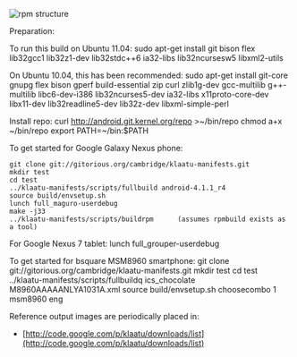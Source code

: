 ![rpm structure](https://chart.googleapis.com/chart?cht=gv&chs=500x300&chl=digraph%20G%20{%20upstream_sources%20-%3E%20sysroot%20[weight=8];%20sysroot%20-%3E%20gcc_rpm%20sysroot%20-%3E%20devel_rpm%20sysroot%20-%3E%20devel_static_libraries_rpm%20sysroot%20-%3E%20orig_flash_files_rpm%20gcc_rpm%20-%3E%20work_area%20devel_rpm%20-%3E%20work_area%20devel_static_libraries_rpm%20-%3E%20work_area%20[style=dotted];%20work_area%20-%3E%20flash_files%20})

Preparation:

To run this build on Ubuntu 11.04:
    sudo apt-get install git bison flex lib32gcc1 lib32z1-dev lib32stdc++6 ia32-libs lib32ncursesw5 libxml2-utils

On Ubuntu 10.04, this has been recommended:
    sudo apt-get install git-core gnupg flex bison gperf build-essential zip curl zlib1g-dev gcc-multilib g++-multilib libc6-dev-i386 lib32ncurses5-dev ia32-libs x11proto-core-dev libx11-dev lib32readline5-dev lib32z-dev libxml-simple-perl

Install repo:
    curl http://android.git.kernel.org/repo >~/bin/repo
    chmod a+x ~/bin/repo
    export PATH=~/bin:$PATH

To get started for Google Galaxy Nexus phone:

    git clone git://gitorious.org/cambridge/klaatu-manifests.git
    mkdir test
    cd test
    ../klaatu-manifests/scripts/fullbuild android-4.1.1_r4
    source build/envsetup.sh
    lunch full_maguro-userdebug
    make -j33
    ../klaatu-manifests/scripts/buildrpm      (assumes rpmbuild exists as a tool)

For Google Nexus 7 tablet:
    lunch full_grouper-userdebug

To get started for bsquare MSM8960 smartphone:
    git clone git://gitorious.org/cambridge/klaatu-manifests.git
    mkdir test
    cd test
    ../klaatu-manifests/scripts/fullbuildq ics_chocolate M8960AAAAANLYA1031A.xml
    source build/envsetup.sh
    choosecombo 1 msm8960 eng

Reference output images are periodically placed in:
   * [http://code.google.com/p/klaatu/downloads/list](http://code.google.com/p/klaatu/downloads/list)


